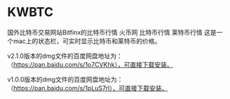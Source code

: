 # KWBTC
国外比特币交易网站Bitfinx的比特币行情
火币网 比特币行情
莱特币行情
这是一个mac上的状态栏，可实时显示比特币和莱特币的价格。

v2.1.0版本的dmg文件的百度网盘地址为：（https://pan.baidu.com/s/1o7CVKhk），可直接下载安装。

v1.0.0版本的dmg文件的百度网盘地址为：（https://pan.baidu.com/s/1pLuS7rl），可直接下载安装。
